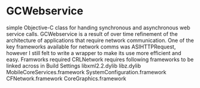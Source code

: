 GCWebservice
============

simple Objective-C class for handing synchronous and asynchronous web service calls. GCWebservice is a result of over time refinement of the architecture of applications that require network communication. One of the key frameworks available for network comms was ASIHTTPRequest, however I still felt to write a wrapper to make its use more efficient and easy. Framworks required CRLNetwork requires following frameworks to be linked across in Build Settings  libxml2.2.dylib libz.dylib MobileCoreServices.framework SystemConfiguration.framework CFNetwork.framework CoreGraphics.framework
